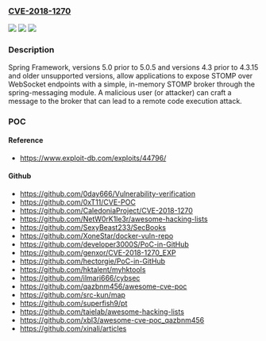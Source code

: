 ### [CVE-2018-1270](https://cve.mitre.org/cgi-bin/cvename.cgi?name=CVE-2018-1270)
![](https://img.shields.io/static/v1?label=Product&message=Spring%20Framework&color=blue)
![](https://img.shields.io/static/v1?label=Version&message=n%2Fa&color=blue)
![](https://img.shields.io/static/v1?label=Vulnerability&message=CWE-94%20-%20Code%20Injection&color=brighgreen)

### Description

Spring Framework, versions 5.0 prior to 5.0.5 and versions 4.3 prior to 4.3.15 and older unsupported versions, allow applications to expose STOMP over WebSocket endpoints with a simple, in-memory STOMP broker through the spring-messaging module. A malicious user (or attacker) can craft a message to the broker that can lead to a remote code execution attack.

### POC

#### Reference
- https://www.exploit-db.com/exploits/44796/

#### Github
- https://github.com/0day666/Vulnerability-verification
- https://github.com/0xT11/CVE-POC
- https://github.com/CaledoniaProject/CVE-2018-1270
- https://github.com/NetW0rK1le3r/awesome-hacking-lists
- https://github.com/SexyBeast233/SecBooks
- https://github.com/XoneStar/docker-vuln-repo
- https://github.com/developer3000S/PoC-in-GitHub
- https://github.com/genxor/CVE-2018-1270_EXP
- https://github.com/hectorgie/PoC-in-GitHub
- https://github.com/hktalent/myhktools
- https://github.com/ilmari666/cybsec
- https://github.com/qazbnm456/awesome-cve-poc
- https://github.com/src-kun/map
- https://github.com/superfish9/pt
- https://github.com/taielab/awesome-hacking-lists
- https://github.com/xbl3/awesome-cve-poc_qazbnm456
- https://github.com/xinali/articles

